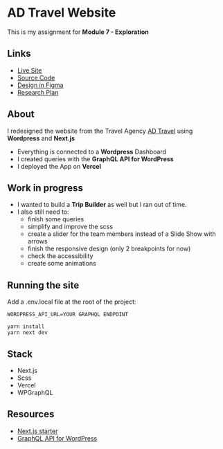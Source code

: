 # AD Travel Website

This is my assignment for **Module 7 - Exploration**

## Links

- [Live Site](https://adtravel.vercel.app/)
- [Source Code](https://github.com/tristan-sch/adtravel)
- [Design in Figma](https://www.figma.com/file/UZvRBsLBbBPICrp4t56L7q/AD-Travel---Design-system?node-id=106%3A2)
- [Research Plan](https://docs.google.com/document/d/1Lq--M53CwQ4ZyFjOFD1ZwGI5e80EkSEynTXy66MiCKQ/edit)

## About

I redesigned the website from the Travel Agency [AD Travel](http://adtravel.is/) using **Wordpress** and **Next.js**

- Everything is connected to a **Wordpress** Dashboard
- I created queries with the **GraphQL API for WordPress**
- I deployed the App on **Vercel**

## Work in progress

- I wanted to build a **Trip Builder** as well but I ran out of time.
- I also still need to:
  - finish some queries
  - simplify and improve the scss
  - create a slider for the team members instead of a Slide Show with arrows
  - finish the responsive design (only 2 breakpoints for now)
  - check the accessibility
  - create some animations

## Running the site

Add a .env.local file at the root of the project:

```
WORDPRESS_API_URL=YOUR GRAPHQL ENDPOINT
```

```
yarn install
yarn next dev
```

## Stack

- Next.js
- Scss
- Vercel
- WPGraphQL

## Resources

- [Next.js starter](https://github.com/vercel/next.js/tree/canary/examples/cms-wordpress)
- [GraphQL API for
  WordPress](https://www.wpgraphql.com/)
